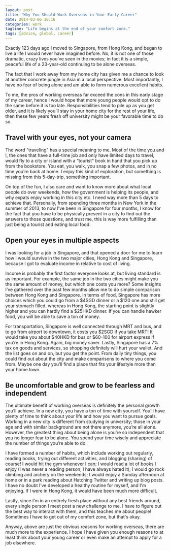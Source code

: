 ```yaml
---
layout: post
title: "Why You Should Work Overseas in Your Early Career"
date: 2014-03-06 16:16
categories: work
tagline: "Life begins at the end of your comfort zone."
tags: [advice, global, career]
---
```


Exactly 123 days ago I moved to Singapore, from Hong Kong, and began to live a life I would never have imagined before. No, it is not one of those dramatic, crazy lives you’ve seen in the movies; in fact it is a simple, peaceful life of a 23-year-old continuing to be alone overseas. 

The fact that I work away from my home city has given me a chance to look at another concrete jungle in Asia in a local perspective. Most importantly, I have no fear of being alone and am able to form numerous excellent habits. 

To me, the pros of working overseas far exceed the cons in this early stage of my career, hence I would hope that more young people would opt to do the same before it is too late. Responsibilities tend to pile up as you get older, and it is likely you’ll stay in your home city for the rest of your life, then these few years fresh off university might be your favorable time to do so.

## Travel with your eyes, not your camera
The word “traveling" has a special meaning to me. Most of the time you and I, the ones that have a full-time job and only have limited days to travel, would fly to a city or island with a “tourist" book in hand that you pick up from the bookstore. You eat, you walk, you snap a few photos, and in no time you’re back at home. I enjoy this kind of exploration, but something is missing from this 5-day-trip, something important.

On top of the fun, I also care and want to know more about what local people do over weekends, how the government is helping its people, and why expats enjoy working in this city etc. I need way more than 5 days to achieve that. Personally, from spending three months in New York in the summer of 2013, to now I’ve been in Singapore for four months, I know for the fact that you have to be physically present in a city to find out the answers to those questions, and trust me, this is way more fulfilling than just being a tourist and eating local food.

## Open your eyes in multiple aspects
I was looking for a job in Singapore, and that opened a door for me to learn how I would survive in the two major cities, Hong Kong and Singapore, because I got to evaluate income in relative to cost of living.

Income is probably the first factor everyone looks at, but living standard is as important. For example, the same job in the two cities might make you the same amount of money, but which one costs you more? Some insights I’ve gathered over the past few months allow me to do simple comparison between Hong Kong and Singapore. In terms of food, Singapore has more choices which you could go from a $4SGD dinner or a $120 one and still get your stomach filled, whereas in Hong Kong, the starting point is slightly higher and you can hardly find a $25HKD dinner. If you can handle hawker food, you will be able to save a ton of money.

For transportation, Singapore is well connected through MRT and bus, and to go from airport to downtown, it costs you $2SGD if you take MRT! It would take you about $40HKD for bus or $60-100 for airport express if you’re in Hong Kong. Again, big money saver. Lastly, Singapore has a 7% tax on goods and services, so shopping definitely will hurt your wallet. And the list goes on and on, but you get the point. From daily tiny things, you could find out about the city and make comparisons to where you come from. Maybe one day you’ll find a place that fits your lifestyle more than your home town.

## Be uncomfortable and grow to be fearless and independent
The ultimate benefit of working overseas is definitely the personal growth you’ll achieve. In a new city, you have a ton of time with yourself. You’ll have plenty of time to think about your life and how you want to pursue goals. Working in a new city is different from studying in university; those in your age and with similar background are not there anymore, you’re all alone. However, the greatest thing about being alone is you’re so independent that you no longer fear to be alone. You spend your time wisely and appreciate the number of things you’re able to do.

I have formed a number of habits, which include working out regularly, reading books, trying out different activities, and blogging (sharing) of course! I would hit the gym whenever I can; I would read a lot of books I enjoy (I was never a reading person, I have always hated it); I would go rock climbing and archery on the weekends; I would enjoy a Sunday afternoon at home or in a park reading about Hatching Twitter and writing up blog posts. I have no doubt I’ve developed a healthy routine for myself, and I'm enjoying. If I were in Hong Kong, it would have been much more difficult.

Lastly, since I’m in an entirely fresh place without any best friends around, every single person I meet post a new challenge to me. I have to figure out the best way to interact with them, and this teaches me about people! Sometimes I have to get out of my comfort zone, but that's okay.

Anyway, above are just the obvious reasons for working overseas, there are much more to the experience. I hope I have given you enough reasons to at least think about your young career or even make an attempt to apply for a job elsewhere.